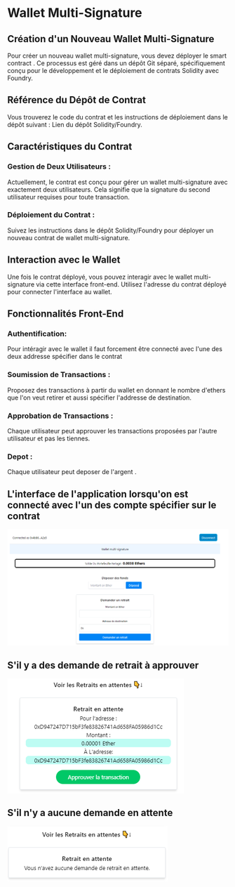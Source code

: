 # Wallet Multi-Signature

## Création d'un Nouveau Wallet Multi-Signature
Pour créer un nouveau wallet multi-signature, vous devez déployer le smart contract . Ce processus est géré dans un dépôt Git séparé, spécifiquement conçu pour le développement et le déploiement de contrats Solidity avec Foundry.

## Référence du Dépôt de Contrat
Vous trouverez le code du contrat et les instructions de déploiement dans le dépôt suivant : Lien du dépôt Solidity/Foundry.

## Caractéristiques du Contrat
### Gestion de Deux Utilisateurs : 
Actuellement, le contrat est conçu pour gérer un wallet multi-signature avec exactement deux utilisateurs. Cela signifie que la signature du second utilisateur requises pour toute transaction.
### Déploiement du Contrat : 
Suivez les instructions dans le dépôt Solidity/Foundry pour déployer un nouveau contrat de wallet multi-signature.
## Interaction avec le Wallet
Une fois le contrat déployé, vous pouvez interagir avec le wallet multi-signature via cette interface front-end. Utilisez l'adresse du contrat déployé pour connecter l'interface au wallet.

## Fonctionnalités Front-End
### Authentification:
Pour intéragir avec le wallet il faut forcement être connecté avec l'une des deux addresse spécifier dans le contrat
### Soumission de Transactions : 
Proposez des transactions à partir du wallet en donnant le nombre d'ethers que l'on veut retirer et aussi spécifier l'addresse de destination.
### Approbation de Transactions : 
Chaque utilisateur peut approuver les transactions proposées par l'autre utilisateur et pas les tiennes.
### Depot  : 
Chaque utilisateur peut deposer de l'argent .

## L'interface de l'application lorsqu'on est connecté avec l'un des compte spécifier sur le contrat
![Alt text](image.png)
## S'il y a des demande de retrait à approuver
![Alt text](image-1.png)
## S'il n'y a aucune demande en attente
![Alt text](image-2.png)




